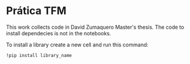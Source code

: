 # Prática TFM
This work collects code in  David Zumaquero Master's thesis.
The code to install dependecies is not in the notebooks. 


To install a library create a new cell and run this command:


`!pip install library_name` 
